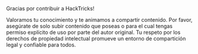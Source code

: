 Gracias por contribuir a HackTricks!

Valoramos tu conocimiento y te animamos a compartir contenido. Por favor, asegúrate de solo subir contenido que poseas o para el cual tengas permiso explícito de uso por parte del autor original. Tu respeto por los derechos de propiedad intelectual promueve un entorno de compartición legal y confiable para todos.
